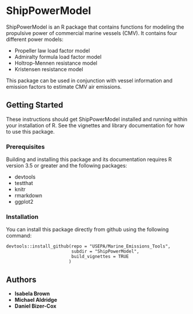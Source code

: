 # ShipPowerModel

ShipPowerModel is an R package that contains functions for modeling the propulsive power of commercial marine vessels (CMV). It contains four different power models:

* Propeller law load factor model
* Admiralty formula load factor model
* Holtrop-Mennen resistance model
* Kristensen resistance model 

This package can be used in conjunction with vessel information and emission factors to estimate CMV air emissions.

## Getting Started

These instructions should get ShipPowerModel installed and running within your installation of R. See the vignettes and library documentation for how to use this package.

### Prerequisites

Building and installing this package and its documentation requires R version 3.5 or greater and the following packages:

* devtools
* testthat
* knitr
* rmarkdown
* ggplot2


### Installation

You can install this package directly from github using the following command:

```
devtools::install_github(repo = "USEPA/Marine_Emissions_Tools",
                         subdir = "ShipPowerModel",
                         build_vignettes = TRUE
                        )
```


## Authors

* **Isabela Brown**
* **Michael Aldridge**
* **Daniel Bizer-Cox**
